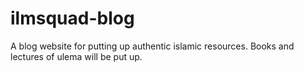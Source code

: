 # ilmsquad-blog
 A blog website for putting up authentic islamic resources.  Books and lectures of ulema will be put up.
